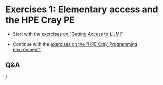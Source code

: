 # Exercises 1: Elementary access and the HPE Cray PE

<!-- Exercises will be made available during the course -->

-   Start with the [exercises on "Getting Access to LUMI"](E103-Access.md)

-   Continue with the [exercises on the "HPE Cray Programming environment"](E102-CPE.md)


## Q&A

/
